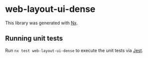 # web-layout-ui-dense

This library was generated with [Nx](https://nx.dev).

## Running unit tests

Run `nx test web-layout-ui-dense` to execute the unit tests via [Jest](https://jestjs.io).
